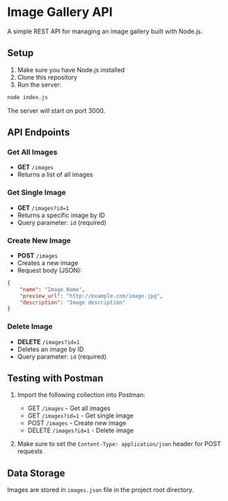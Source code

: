 # Image Gallery API

A simple REST API for managing an image gallery built with Node.js.

## Setup

1. Make sure you have Node.js installed
2. Clone this repository
3. Run the server:
```bash
node index.js
```
The server will start on port 3000.

## API Endpoints

### Get All Images
- **GET** `/images`
- Returns a list of all images

### Get Single Image
- **GET** `/images?id=1`
- Returns a specific image by ID
- Query parameter: `id` (required)

### Create New Image
- **POST** `/images`
- Creates a new image
- Request body (JSON):
```json
{
    "name": "Image Name",
    "preview_url": "http://example.com/image.jpg",
    "description": "Image description"
}
```

### Delete Image
- **DELETE** `/images?id=1`
- Deletes an image by ID
- Query parameter: `id` (required)

## Testing with Postman

1. Import the following collection into Postman:
   - GET `/images` - Get all images
   - GET `/images?id=1` - Get single image
   - POST `/images` - Create new image
   - DELETE `/images?id=1` - Delete image

2. Make sure to set the `Content-Type: application/json` header for POST requests

## Data Storage

Images are stored in `images.json` file in the project root directory. 
